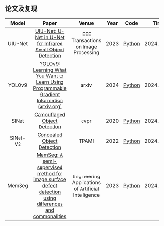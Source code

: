 ## 论文及复现

|   Model    |                            Paper                             | Venue | Year |                      Code                      | Time   |
| :--------: | :----------------------------------------------------------: | :---: | :--: | :--------------------------------------------: | ------ |
|  UIU-Net   |[UIU-Net: U-Net in U-Net for Infrared Small Object Detection](https://ieeexplore.ieee.org/document/9989433)| IEEE Transactions on Image Processing | 2023 | [Python](https://github.com/danfenghong/IEEE_TIP_UIU-Net) |2024.5.10|
|    YOLOv9    | [YOLOv9: Learning What You Want to Learn Using Programmable Gradient Information (arxiv.org)](https://arxiv.org/abs/2402.13616) | arxiv | 2024 |        [Python](https://github.com/WongKinYiu/yolov9)        | 2024.05.15 |
|  SINet     |[Camouflaged Object Detection](https://mmcheng.net/cod/)| cvpr | 2020 | [Python](https://github.com/DengPingFan/SINet) |2024.5.27|
|  SINet-V2    |[Concealed Object Detection](https://mmcheng.net/cod/)| TPAMI | 2022 | [Python](https://github.com/GewelsJI/SINet-V2) |2024.5.27|
|  MemSeg    |[MemSeg: A semi-supervised method for image surface defect detection using differences and commonalities](https://www.sciencedirect.com/science/article/abs/pii/S0952197623000192?via%3Dihub)| Engineering Applications of Artificial Intelligence | 2023 | [Python](https://github.com/TooTouch/MemSeg) |2024.5.27|
